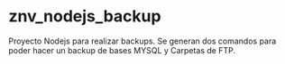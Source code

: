 # znv_nodejs_backup
Proyecto Nodejs para realizar backups.
Se generan dos comandos para poder hacer un backup de bases MYSQL y Carpetas de FTP.
